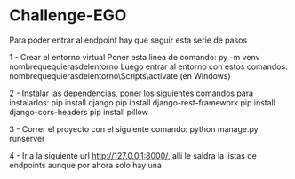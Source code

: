 # Challenge-EGO

Para poder entrar al endpoint hay que seguir esta serie de pasos 

1 - Crear el entorno virtual
    Poner esta linea de comando: py -m venv nombrequequierasdelentorno
    Luego entrar al entorno con estos comandos: nombrequequierasdelentorno\Scripts\activate (en Windows)

2 - Instalar las dependencias, poner los siguientes comandos para instalarlos:
    pip install django
    pip install django-rest-framework
    pip install django-cors-headers
    pip install pillow

3 - Correr el proyecto con el siguiente comando: python manage.py runserver

4 - Ir a la siguiente url http://127.0.0.1:8000/, alli le saldra la listas de endpoints aunque por ahora solo hay una
